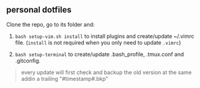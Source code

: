 ## personal dotfiles

Clone the repo, go to its folder and:

1. `bash setup-vim.sh install` to install plugins and create/update ~/.vimrc file. (`install` is not required when you only need to update `.vimrc`)

2. `bash setup-terminal` to create/update .bash_profile, .tmux.conf and .gitconfig.

> every update will first check and backup the old version at the same addin a trailing "#timestamp#.bkp"
